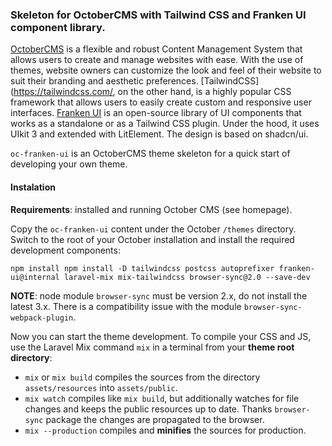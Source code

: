 ### Skeleton for OctoberCMS with Tailwind CSS and Franken UI component library.

[OctoberCMS](https://octobercms.com/) is a flexible and robust Content Management System that allows users
to create and manage websites with ease. With the use of themes, website owners can customize the look and
feel of their website to suit their branding and aesthetic preferences. [TailwindCSS](https://tailwindcss.com/,
on the other hand, is a highly popular CSS framework that allows users to easily create custom and responsive
user interfaces. [Franken UI](https://franken-ui.dev/) is an open-source library of UI components that works
as a standalone or as a Tailwind CSS plugin. Under the hood, it uses UIkit 3 and extended with LitElement.
The design is based on shadcn/ui.

`oc-franken-ui` is an OctoberCMS theme skeleton for a quick start of developing your own theme.

#### Instalation

**Requirements**: installed and running October CMS (see homepage).

Copy the `oc-franken-ui` content under the October `/themes` directory. Switch to the root of your October
installation and install the required development components:

```
npm install npm install -D tailwindcss postcss autoprefixer franken-ui@internal laravel-mix mix-tailwindcss browser-sync@2.0 --save-dev
```

**NOTE**: node module `browser-sync` must be version 2.x, do not install the latest 3.x. There is a compatibility issue with the module
`browser-sync-webpack-plugin`.

Now you can start the theme development. To compile your CSS and JS, use the Laravel Mix command `mix`
in a terminal from your **theme root directory**:

* `mix` or `mix build` compiles the sources from the directory `assets/resources` into `assets/public`.
* `mix watch` compiles like `mix build`, but additionally watches for file changes and keeps the
   public resources up to date. Thanks `browser-sync` package the changes are propagated to the browser.
* `mix --production` compiles and **minifies** the sources for production.


